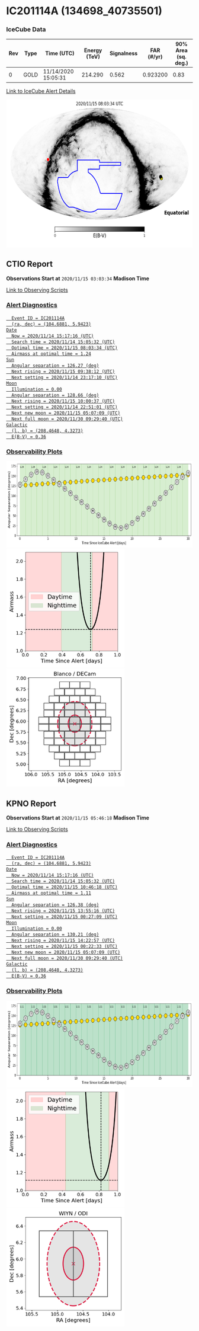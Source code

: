 # IC201114A (134698_40735501)

### IceCube Data

| Rev | Type | Time (UTC) | Energy (TeV) | Signalness | FAR (#/yr) | 90% Area (sq. deg.) |
| --- | --- | --- | --- | --- | --- | --- |
| 0 | GOLD | 11/14/2020  15:05:31 | 214.290 | 0.562 | 0.923200 | 0.83 |

<a href="https://gcn.gsfc.nasa.gov/gcn/notices_amon_g_b/134698_40735501.amon" target="_blank">Link to IceCube Alert Details</a>

<a href="https://rmorgan10.github.io/AlertMonitoring/IC201114A_0/CTIO_skymap.png" target="_blank">
  <img src="CTIO_skymap.png" alt="CTIO Skymap" style="width:700px;height:400px;">
</a>


## CTIO Report

**Observations Start at**  `2020/11/15 03:03:34`  **Madison Time**

<a href="https://github.com/rmorgan10/AlertMonitoring/blob/main/IC201114A_0/CTIO.json" target="_blank">Link to Observing Scripts

### Alert Diagnostics

```Event
  Event ID = IC201114A
  (ra, dec) = (104.6881, 5.9423)
Date
  Now = 2020/11/14 15:17:16 (UTC)
  Search time = 2020/11/14 15:05:32 (UTC)
  Optimal time = 2020/11/15 08:03:34 (UTC)
  Airmass at optimal time = 1.24
Sun
  Angular separation = 126.27 (deg)
  Next rising = 2020/11/15 09:38:12 (UTC)
  Next setting = 2020/11/14 23:17:10 (UTC)
Moon
  Illumination = 0.00
  Angular separation = 128.66 (deg)
  Next rising = 2020/11/15 10:00:37 (UTC)
  Next setting = 2020/11/14 22:51:01 (UTC)
  Next new moon = 2020/11/15 05:07:09 (UTC)
  Next full moon = 2020/11/30 09:29:40 (UTC)
Galactic
  (l, b) = (208.4648, 4.3273)
  E(B-V) = 0.36
```
### Observability Plots

<a href="https://rmorgan10.github.io/AlertMonitoring/IC201114A_0/CTIO_forecast.png" target="_blank">
  <img src="CTIO_forecast.png" alt="CTIO Forecast" style="width:700px;height:233px;">
</a>

<a href="https://rmorgan10.github.io/AlertMonitoring/IC201114A_0/CTIO_airmass.png" target="_blank">
  <img src="CTIO_airmass.png" alt="CTIO Airmass" style="width:320px;height:320px;">
</a>
<a href="https://rmorgan10.github.io/AlertMonitoring/IC201114A_0/CTIO_fov.png" target="_blank">
  <img src="CTIO_fov.png" alt="CTIO FoV" style="width:320px;height:320px;">
</a>


## KPNO Report

**Observations Start at**  `2020/11/15 05:46:18`  **Madison Time**

<a href="https://github.com/rmorgan10/AlertMonitoring/blob/main/IC201114A_0/KPNO.json" target="_blank">Link to Observing Scripts

### Alert Diagnostics

```Event
  Event ID = IC201114A
  (ra, dec) = (104.6881, 5.9423)
Date
  Now = 2020/11/14 15:17:16 (UTC)
  Search time = 2020/11/14 15:05:32 (UTC)
  Optimal time = 2020/11/15 10:46:18 (UTC)
  Airmass at optimal time = 1.11
Sun
  Angular separation = 126.38 (deg)
  Next rising = 2020/11/15 13:55:16 (UTC)
  Next setting = 2020/11/15 00:27:09 (UTC)
Moon
  Illumination = 0.00
  Angular separation = 130.21 (deg)
  Next rising = 2020/11/15 14:22:57 (UTC)
  Next setting = 2020/11/15 00:22:33 (UTC)
  Next new moon = 2020/11/15 05:07:09 (UTC)
  Next full moon = 2020/11/30 09:29:40 (UTC)
Galactic
  (l, b) = (208.4648, 4.3273)
  E(B-V) = 0.36
```
### Observability Plots

<a href="https://rmorgan10.github.io/AlertMonitoring/IC201114A_0/KPNO_forecast.png" target="_blank">
  <img src="KPNO_forecast.png" alt="KPNO Forecast" style="width:700px;height:233px;">
</a>

<a href="https://rmorgan10.github.io/AlertMonitoring/IC201114A_0/KPNO_airmass.png" target="_blank">
  <img src="KPNO_airmass.png" alt="KPNO Airmass" style="width:320px;height:320px;">
</a>
<a href="https://rmorgan10.github.io/AlertMonitoring/IC201114A_0/KPNO_fov.png" target="_blank">
  <img src="KPNO_fov.png" alt="KPNO FoV" style="width:320px;height:320px;">
</a>

